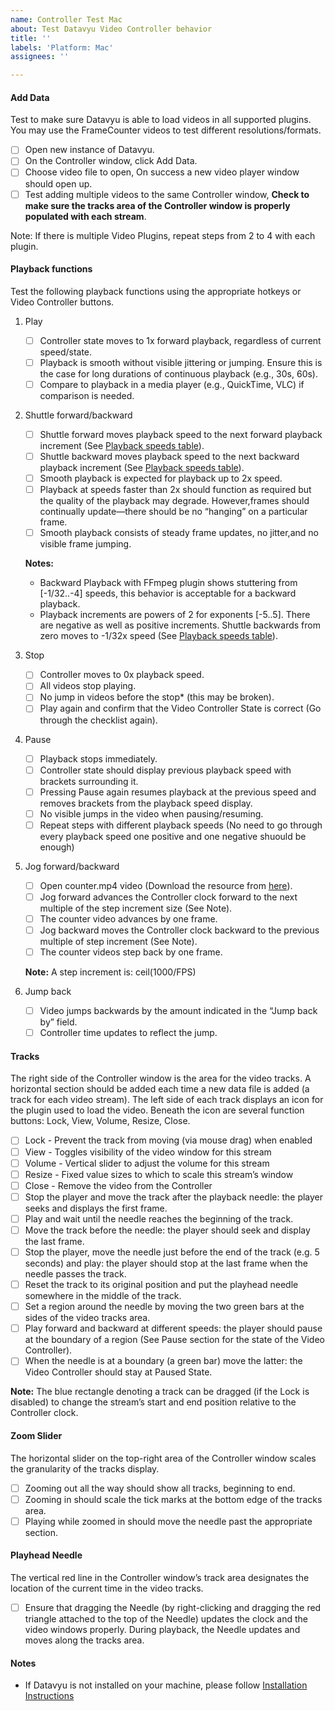 ```yaml
---
name: Controller Test Mac
about: Test Datavyu Video Controller behavior
title: ''
labels: 'Platform: Mac'
assignees: ''

---
```


#### Add Data
Test to make sure Datavyu is able to load videos in all supported plugins. You may use the FrameCounter videos to test different resolutions/formats.

- [ ] Open new instance of Datavyu.
- [ ] On the Controller window, click Add Data.
- [ ] Choose video file to open, On success a new video player window should open up.
- [ ] Test adding multiple videos to the same Controller window, **Check to make sure the tracks area of the Controller window is properly populated with each stream**.

Note: If there is multiple Video Plugins, repeat steps from 2 to 4 with each plugin. 

#### Playback functions
Test the following playback functions using the appropriate hotkeys or Video Controller buttons.
1. Play
   - [ ] Controller state moves to 1x forward playback, regardless of current speed/state.
   - [ ] Playback is smooth without visible jittering or jumping. Ensure this is the case for long durations of continuous playback (e.g., 30s, 60s).
   - [ ] Compare to playback in a media player (e.g., QuickTime, VLC) if comparison is needed.
1. Shuttle forward/backward
   - [ ] Shuttle forward moves playback speed to the next forward playback increment (See [Playback speeds table](https://github.com/databrary/datavyu_qa/wiki/Resources#playback-speeds)).
   - [ ] Shuttle backward moves playback speed to the next backward playback increment (See [Playback speeds table](https://github.com/databrary/datavyu_qa/wiki/Resources#playback-speeds)).
   - [ ] Smooth playback is expected for playback up to 2x speed.
   - [ ] Playback at speeds faster than 2x should function as required but the quality of the playback may degrade. However,frames should continually update—there should be no “hanging” on a particular frame.
   - [ ] Smooth playback consists of steady frame updates, no jitter,and no visible frame jumping.
   
   **Notes:** 
    - Backward Playback with FFmpeg plugin shows stuttering from [-1/32..-4] speeds, this behavior is acceptable for a backward playback.
    - Playback increments are powers of 2 for exponents [-5..5]. There are negative as well as positive increments. Shuttle backwards from zero moves to -1/32x speed (See [Playback speeds table](https://github.com/databrary/datavyu_qa/wiki/Resources#playback-speeds)).


1. Stop
   - [ ] Controller moves to 0x playback speed.
   - [ ] All videos stop playing.
   - [ ] No jump in videos before the stop* (this may be broken).
   - [ ] Play again and confirm that the Video Controller State is correct (Go through the checklist again).
1. Pause
   - [ ] Playback stops immediately.
   - [ ] Controller state should display previous playback speed with brackets surrounding it.
   - [ ] Pressing Pause again resumes playback at the previous speed and removes brackets from the playback speed display.
   - [ ] No visible jumps in the video when pausing/resuming.
   - [ ] Repeat steps with different playback speeds (No need to go through every playback speed one positive and one negative shuould be enough)
1. Jog forward/backward
   - [ ] Open counter.mp4 video (Download the resource from [here](https://github.com/databrary/datavyu_qa/wiki/Resources#videos)).
   - [ ] Jog forward advances the Controller clock forward to the next multiple of the step increment size (See Note).
   - [ ] The counter video advances by one frame.
   - [ ] Jog backward moves the Controller clock backward to the previous multiple of step increment (See Note).
   - [ ] The counter videos step back by one frame.
   
   **Note:** A step increment is: ceil(1000/FPS)
1. Jump back
   - [ ] Video jumps backwards by the amount indicated in the “Jump back by” field.
   - [ ] Controller time updates to reflect the jump.

#### Tracks
The right side of the Controller window is the area for the video tracks. A horizontal section should be added each time a new data file is added (a track for each video stream). The left side of each track displays an icon for the plugin used to load the video. Beneath the icon are several function buttons: Lock, View, Volume, Resize, Close.
- [ ] Lock - Prevent the track from moving (via mouse drag) when enabled
- [ ] View - Toggles visibility of the video window for this stream
- [ ] Volume - Vertical slider to adjust the volume for this stream
- [ ] Resize - Fixed value sizes to which to scale this stream’s window
- [ ] Close - Remove the video from the Controller
- [ ] Stop the player and move the track after the playback needle: the player seeks and displays the first frame.
- [ ] Play and wait until the needle reaches the beginning of the track.
- [ ] Move the track before the needle: the player should seek and display the last frame.
- [ ] Stop the player, move the needle just before the end of the track (e.g. 5 seconds) and play: the player should stop at the last frame when the needle passes the track.
- [ ] Reset the track to its original position and put the playhead needle somewhere in the middle of the track.
- [ ] Set a region around the needle by moving the two green bars at the sides of the video tracks area.
- [ ] Play forward and backward at different speeds: the player should pause at the boundary of a region (See Pause section for the state of the Video Controller).
- [ ] When the needle is at a boundary (a green bar) move the latter: the Video Controller should stay at Paused State.

**Note:** The blue rectangle denoting a track can be dragged (if the Lock is disabled) to change the stream’s start and end position relative to the Controller clock.

#### Zoom Slider
The horizontal slider on the top-right area of the Controller window scales the granularity of the tracks display. 
- [ ] Zooming out all the way should show all tracks, beginning to end. 
- [ ] Zooming in should scale the tick marks at the bottom edge of the tracks area. 
- [ ] Playing while zoomed in should move the needle past the appropriate section.

#### Playhead Needle
The vertical red line in the Controller window’s track area designates the location of the current time in the video tracks. 
- [ ] Ensure that dragging the Needle (by right-clicking and dragging the red triangle attached to the top of the Needle) updates the clock and the video windows properly. During playback, the Needle updates and moves along the tracks area.

#### Notes
- If Datavyu is not installed on your machine, please follow [Installation Instructions](https://github.com/databrary/datavyu_qa/wiki#installation)

